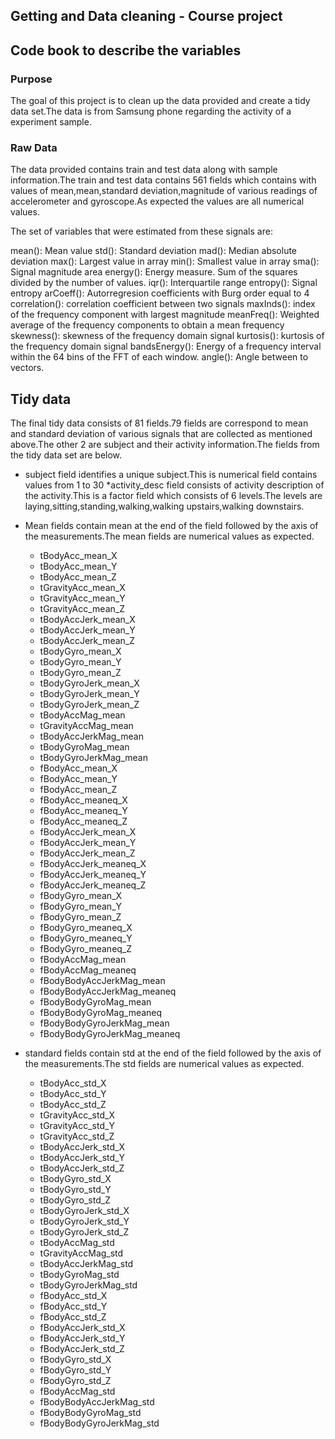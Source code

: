 ## Getting and Data cleaning - Course project
## Code book to describe the variables

### Purpose

The goal of this project is to clean up the data provided and create a tidy data set.The data is from Samsung phone regarding the activity of a experiment sample.

### Raw Data

The data provided contains train and test data along with sample information.The train and test data contains 561 fields which contains with values of mean,mean,standard deviation,magnitude of various readings of accelerometer and gyroscope.As expected the values are all numerical values.

The set of variables that were estimated from these signals are: 

mean(): Mean value
std(): Standard deviation
mad(): Median absolute deviation 
max(): Largest value in array
min(): Smallest value in array
sma(): Signal magnitude area
energy(): Energy measure. Sum of the squares divided by the number of values. 
iqr(): Interquartile range 
entropy(): Signal entropy
arCoeff(): Autorregresion coefficients with Burg order equal to 4
correlation(): correlation coefficient between two signals
maxInds(): index of the frequency component with largest magnitude
meanFreq(): Weighted average of the frequency components to obtain a mean frequency
skewness(): skewness of the frequency domain signal 
kurtosis(): kurtosis of the frequency domain signal 
bandsEnergy(): Energy of a frequency interval within the 64 bins of the FFT of each window.
angle(): Angle between to vectors.

## Tidy data

The final tidy data consists of 81 fields.79 fields are correspond to mean and standard deviation of various signals that are collected as mentioned above.The other 2 are subject and their activity information.The fields from the tidy data set are below.

* subject field identifies a unique subject.This is numerical field contains values from 1 to 30
*activity_desc field consists of activity description of the activity.This is a factor field which consists of 6 levels.The levels are laying,sitting,standing,walking,walking upstairs,walking downstairs.
* Mean fields contain mean at the end of the field followed by the axis of the measurements.The mean fields are numerical values as expected.

    * tBodyAcc_mean_X
    * tBodyAcc_mean_Y
    * tBodyAcc_mean_Z
    * tGravityAcc_mean_X
    * tGravityAcc_mean_Y
    * tGravityAcc_mean_Z
    * tBodyAccJerk_mean_X
    * tBodyAccJerk_mean_Y
    * tBodyAccJerk_mean_Z
    * tBodyGyro_mean_X
    * tBodyGyro_mean_Y
    * tBodyGyro_mean_Z
    * tBodyGyroJerk_mean_X
    * tBodyGyroJerk_mean_Y
    * tBodyGyroJerk_mean_Z
    * tBodyAccMag_mean
    * tGravityAccMag_mean
    * tBodyAccJerkMag_mean
    * tBodyGyroMag_mean
    * tBodyGyroJerkMag_mean
    * fBodyAcc_mean_X
    * fBodyAcc_mean_Y
    * fBodyAcc_mean_Z
    * fBodyAcc_meaneq_X
    * fBodyAcc_meaneq_Y
    * fBodyAcc_meaneq_Z
    * fBodyAccJerk_mean_X
    * fBodyAccJerk_mean_Y
    * fBodyAccJerk_mean_Z
    * fBodyAccJerk_meaneq_X
    * fBodyAccJerk_meaneq_Y
    * fBodyAccJerk_meaneq_Z
    * fBodyGyro_mean_X
    * fBodyGyro_mean_Y
    * fBodyGyro_mean_Z
    * fBodyGyro_meaneq_X
    * fBodyGyro_meaneq_Y
    * fBodyGyro_meaneq_Z
    * fBodyAccMag_mean
    * fBodyAccMag_meaneq
    * fBodyBodyAccJerkMag_mean
    * fBodyBodyAccJerkMag_meaneq
    * fBodyBodyGyroMag_mean
    * fBodyBodyGyroMag_meaneq
    * fBodyBodyGyroJerkMag_mean
    * fBodyBodyGyroJerkMag_meaneq 

* standard fields contain std at the end of the field followed by the axis of the measurements.The std fields are numerical values as expected.

    * tBodyAcc_std_X
    * tBodyAcc_std_Y
    * tBodyAcc_std_Z
    * tGravityAcc_std_X
    * tGravityAcc_std_Y
    * tGravityAcc_std_Z
    * tBodyAccJerk_std_X
    * tBodyAccJerk_std_Y
    * tBodyAccJerk_std_Z
    * tBodyGyro_std_X
    * tBodyGyro_std_Y
    * tBodyGyro_std_Z
    * tBodyGyroJerk_std_X
    * tBodyGyroJerk_std_Y
    * tBodyGyroJerk_std_Z
    * tBodyAccMag_std
    * tGravityAccMag_std
    * tBodyAccJerkMag_std
    * tBodyGyroMag_std
    * tBodyGyroJerkMag_std
    * fBodyAcc_std_X
    * fBodyAcc_std_Y
    * fBodyAcc_std_Z
    * fBodyAccJerk_std_X
    * fBodyAccJerk_std_Y
    * fBodyAccJerk_std_Z
    * fBodyGyro_std_X
    * fBodyGyro_std_Y
    * fBodyGyro_std_Z
    * fBodyAccMag_std
    * fBodyBodyAccJerkMag_std
    * fBodyBodyGyroMag_std
    * fBodyBodyGyroJerkMag_std

